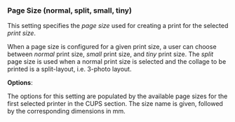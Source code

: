 ### Page Size (normal, split, small, tiny)

This setting specifies the _page size_ used for creating a print for the selected _print size_.

When a page size is configured for a given print size, a user can choose between _normal_ print size, _small_ print size, and _tiny_ print size.
The _split_ page size is used when a normal print size is selected and the collage to be printed is a split-layout, i.e. 3-photo layout.

**Options**:

The options for this setting are populated by the available page sizes for the first selected printer in the CUPS section. The size name is given, followed by the corresponding dimensions in mm.
